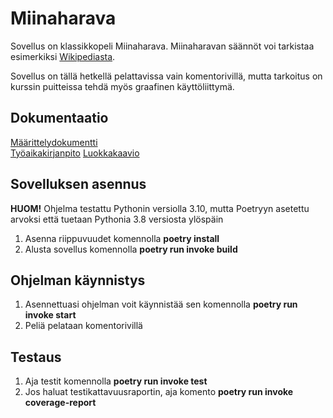 # Miinaharava

Sovellus on klassikkopeli Miinaharava. Miinaharavan säännöt voi tarkistaa esimerkiksi [Wikipediasta](https://fi.wikipedia.org/wiki/Miinaharava_(peli)).

Sovellus on tällä hetkellä pelattavissa vain komentorivillä, mutta tarkoitus on kurssin puitteissa tehdä myös graafinen käyttöliittymä. 

## Dokumentaatio
[Määrittelydokumentti](https://github.com/savalre/ot-harjoitustyo/blob/master/dokumentaatio/vaatimusmaarittely.md)  
[Työaikakirjanpito](https://github.com/savalre/ot-harjoitustyo/blob/master/dokumentaatio/tyoaikakirjanpito.md)
[Luokkakaavio](https://github.com/savalre/ot-harjoitustyo/blob/f14552c60e27a7fa43cfb7daf850fba0e176957d/dokumentaatio/arkkitehtuuri.md)

## Sovelluksen asennus

**HUOM!** Ohjelma testattu Pythonin versiolla 3.10, mutta Poetryyn asetettu arvoksi että tuetaan Pythonia 3.8 versiosta ylöspäin 

1. Asenna riippuvuudet komennolla **poetry install**
2. Alusta sovellus komennolla **poetry run invoke build**

## Ohjelman käynnistys

1. Asennettuasi ohjelman voit käynnistää sen komennolla **poetry run invoke start**
2. Peliä pelataan komentorivillä

## Testaus

1. Aja testit komennolla **poetry run invoke test**
2. Jos haluat testikattavuusraportin, aja komento **poetry run invoke coverage-report**
